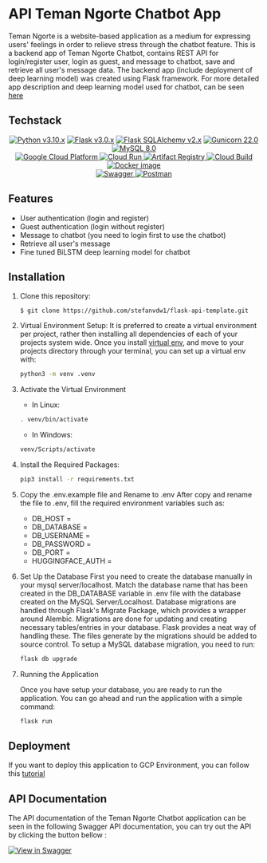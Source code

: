 # API Teman Ngorte Chatbot App
Teman Ngorte is a website-based application as a medium for expressing users' feelings in order to relieve stress through the chatbot feature. This is a backend app of Teman Ngorte Chatbot, contains REST API for login/register user, login as guest, and message to chatbot, save and retrieve all user's message data.
The backend app (include deployment of deep learning model) was created using Flask framework.
For more detailed app description and deep learning model used for chatbot, can be seen [here](https://github.com/DL-Kel2-TemanNgorte)

## Techstack

<p align="center">
    <a href="https://www.python.org/"><img alt="Python v3.10.x" src="https://img.shields.io/badge/Python-v3.10.x-c2c330?style=for-the-badge&logo=python"></a>
    <a href="https://flask.palletsprojects.com/en/3.0.x/"><img alt="Flask v3.0.x" src="https://img.shields.io/badge/Flask-v3.0.x-7CC8D2?style=for-the-badge&logo=flask"></a>
    <a href="https://flask-sqlalchemy.palletsprojects.com/en/3.1.x/"><img alt="Flask SQLAlchemy v2.x" src="https://img.shields.io/badge/Flask SQLAlchemy-v3.10.x-CA2727?style=for-the-badge&logo=sqlalchemy"></a>
    <a href="https://gunicorn.org/"><img alt="Gunicorn 22.0" src="https://img.shields.io/badge/Gunicorn-v22.0-469745?style=for-the-badge&logo=gunicorn"></a>
    <a href="https://www.mysql.com/">
        <img src="https://img.shields.io/badge/MySQL-v8.0-3E6E93?style=for-the-badge&logo=mysql" alt="MySQL 8.0">
    </a>
    <br/>
    <a href="https://cloud.google.com/?hl=en">
        <img src="https://img.shields.io/badge/Google Cloud Platform-FFFFFF?style=for-the-badge&logo=googlecloud" alt="Google Cloud Platform">
    </a>
    <a href="https://cloud.google.com/run/?hl=en">
        <img src="https://img.shields.io/badge/Cloud Run-FFFFFF?style=for-the-badge&logo=googlecloud" alt="Cloud Run">
    </a>
    <a href="https://cloud.google.com/artifact-registry/">
        <img src="https://img.shields.io/badge/Artifact Registry-FFFFFF?style=for-the-badge&logo=googlecloud" alt="Artifact Registry">
    </a>
    <a href="https://cloud.google.com/build?hl=en">
        <img src="https://img.shields.io/badge/Cloud Build-FFFFFF?style=for-the-badge&logo=googlecloud" alt="Cloud Build">
    </a>
    <a href="https://hub.docker.com/r/eloufirhatim/helper/tags" title="Docker image">
        <img src="https://img.shields.io/docker/v/eloufirhatim/helper?label=Docker&logo=docker&style=for-the-badge" alt="Docker image">
    </a>
    <br/>
    <a href="https://swagger.io/">
        <img src="https://img.shields.io/badge/Swagger-v3.1.0-85EA2D?style=for-the-badge&logo=swagger" alt="Swagger">
    </a>
    <a href="https://www.postman.com/">
        <img src="https://img.shields.io/badge/Postman-v11.2.0-FF6C37?style=for-the-badge&logo=postman" alt="Postman">
    </a>
</p>

## Features
* User authentication (login and register)
* Guest authentication (login without register)
* Message to chatbot (you need to login first to use the chatbot)
* Retrieve all user's message
* Fine tuned BiLSTM deep learning model for chatbot

## Installation
1. Clone this repository:

	```
	$ git clone https://github.com/stefanvdw1/flask-api-template.git
	```
2. Virtual Environment Setup:
    It is preferred to create a virtual environment per project, rather then installing all dependencies of each of your 
    projects system wide. Once you install [virtual env](https://virtualenv.pypa.io/en/stable/installation/), and move to 
    your projects directory through your terminal, you can set up a virtual env with:

    ```bash
    python3 -m venv .venv
    ```
3. Activate the Virtual Environment
    * In Linux:

    ```bash
    . venv/bin/activate
    ```

    * In Windows:

    ```bash
    venv/Scripts/activate
    ```
3. Install the Required Packages:

    ```bash
    pip3 install -r requirements.txt
    ```
4. Copy the .env.example file and Rename to .env
    After copy and rename the file to .env, fill the required environment variables such as:
    * DB_HOST = 
    * DB_DATABASE = 
    * DB_USERNAME = 
    * DB_PASSWORD = 
    * DB_PORT = 
    * HUGGINGFACE_AUTH =
5. Set Up the Database
    First you need to create the database manually in your mysql server/localhost.
    Match the database name that has been created in the DB_DATABASE variable in .env file with the database created on the MySQL Server/Localhost.
    Database migrations are handled through Flask's Migrate Package, which provides a wrapper around Alembic. Migrations are done for updating and creating necessary tables/entries in your database. Flask provides a neat way of handling these. The files generate by the migrations should be added to source control.
    To setup a MySQL database migration, you need to run:
    ```bash
    flask db upgrade
    ```
6. Running the Application

    Once you have setup your database, you are ready to run the application.
    You can go ahead and run the application with a simple command:

    ```bash
    flask run
    ```

## Deployment
If you want to deploy this application to GCP Environment, you can follow this [tutorial](https://youtu.be/LRJX8hvQ6oQ?si=ED0mv_e--rZNxlsn)

## API Documentation
The API documentation of the Teman Ngorte Chatbot application can be seen in the following Swagger API documentation, you can try out the API by clicking the button bellow :

[![View in Swagger](https://jessemillar.github.io/view-in-swagger-button/button.svg)](https://teman-ngorte-api-jum5dt3leq-et.a.run.app/api/v1/docs/)